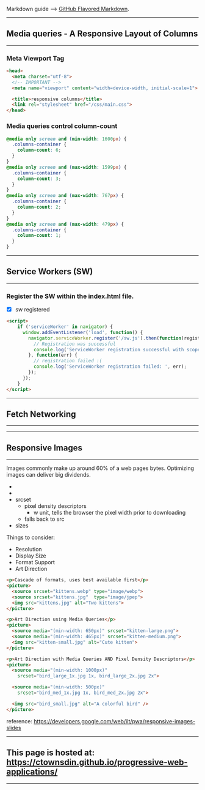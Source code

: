 Markdown guide --> [GitHub Flavored Markdown](https://guides.github.com/features/mastering-markdown/).

------
## Media queries - A Responsive Layout of Columns
------
   
### Meta Viewport Tag
```html
<head>
  <meta charset="utf-8">
  <!-- IMPORTANT -->
  <meta name="viewport" content="width=device-width, initial-scale=1">

  <title>responsive columns</title>
  <link rel="stylesheet" href="/css/main.css">
</head>
```
	
### Media queries control column-count
```css
@media only screen and (min-width: 1600px) {
  .columns-container {
    column-count: 6;
  }
}
@media only screen and (max-width: 1599px) {
  .columns-container {
    column-count: 3;
  }
}
@media only screen and (max-width: 767px) {
  .columns-container {
    column-count: 2;
  }
}
@media only screen and (max-width: 479px) {
  .columns-container {
    column-count: 1;
  }
}
```
   
------
## Service Workers (SW)
------

### Register the SW within the index.html file.
- [x] sw registered
```html
<script>
	if ('serviceWorker' in navigator) {
	  window.addEventListener('load', function() {
	    navigator.serviceWorker.register('/sw.js').then(function(registration) {
	      // Registration was successful
	      console.log('ServiceWorker registration successful with scope: ', registration.scope);
	    }, function(err) {
	      // registration failed :(
	      console.log('ServiceWorker registration failed: ', err);
	    });
	  });
	}
</script>
```



------
## Fetch Networking
------


------
## Responsive Images
------

Images commonly make up around 60% of a web pages bytes. Optimizing images can deliver big dividends.

- <picture>
- <source>
- srcset
  - pixel density descriptors
    - w unit, tells the browser the pixel width prior to downloading
  - falls back to src
- sizes

Things to consider:
- Resolution
- Display Size
- Format Support
- Art Direction

```html
<p>Cascade of formats, uses best available first</p>
<picture>
  <source srcset="kittens.webp" type="image/webp">
  <source srcset="kittens.jpg"  type="image/jpep">
  <img src="kittens.jpg" alt="Two kittens">
</picture>

<p>Art Direction using Media Queries</p>
<picture>
  <source media="(min-width: 650px)" srcset="kitten-large.png">
  <source media="(min-width: 465px)" srcset="kitten-medium.png">
  <img src="kitten-small.jpg" alt="Cute kitten">
</picture>

<p>Art Direction with Media Queries AND Pixel Density Descriptors</p>
<picture>
  <source media="(min-width: 1000px)" 
    srcset="bird_large_1x.jpg 1x, bird_large_2x.jpg 2x">

  <source media="(min-width: 500px)" 
    srcset="bird_med_1x.jpg 1x, bird_med_2x.jpg 2x">

  <img src="bird_small.jpg" alt="A colorful bird" />
</picture>
```

reference: https://developers.google.com/web/ilt/pwa/responsive-images-slides

------
## This page is hosted at: https://ctownsdin.github.io/progressive-web-applications/
------